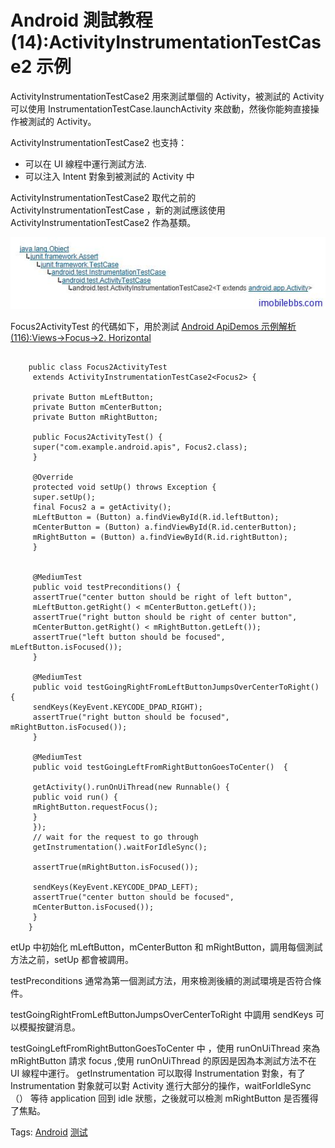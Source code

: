 # Android 測試教程(14):ActivityInstrumentationTestCase2 示例

ActivityInstrumentationTestCase2 用來測試單個的 Activity，被測試的 Activity 可以使用 InstrumentationTestCase.launchActivity 來啟動，然後你能夠直接操作被測試的 Activity。

ActivityInstrumentationTestCase2 也支持：

- 可以在 UI 線程中運行測試方法.
- 可以注入 Intent 對象到被測試的 Activity 中

ActivityInstrumentationTestCase2  取代之前的 ActivityInstrumentationTestCase ，新的測試應該使用 ActivityInstrumentationTestCase2 作為基類。

![picture14.1](images/14.1.jpg)

Focus2ActivityTest 的代碼如下，用於測試 [Android ApiDemos 示例解析(116):Views->Focus->2. Horizontal](http://www.imobilebbs.com/wordpress/?p=1921)

```

    public class Focus2ActivityTest
     extends ActivityInstrumentationTestCase2<Focus2> {
    
     private Button mLeftButton;
     private Button mCenterButton;
     private Button mRightButton;
    
     public Focus2ActivityTest() {
     super("com.example.android.apis", Focus2.class);
     }
    
     @Override
     protected void setUp() throws Exception {
     super.setUp();
     final Focus2 a = getActivity();
     mLeftButton = (Button) a.findViewById(R.id.leftButton);
     mCenterButton = (Button) a.findViewById(R.id.centerButton);
     mRightButton = (Button) a.findViewById(R.id.rightButton);
     }
    
    
     @MediumTest
     public void testPreconditions() {
     assertTrue("center button should be right of left button",
     mLeftButton.getRight() < mCenterButton.getLeft());
     assertTrue("right button should be right of center button",
     mCenterButton.getRight() < mRightButton.getLeft());
     assertTrue("left button should be focused", mLeftButton.isFocused());
     }
    
     @MediumTest
     public void testGoingRightFromLeftButtonJumpsOverCenterToRight() {
     sendKeys(KeyEvent.KEYCODE_DPAD_RIGHT);
     assertTrue("right button should be focused", mRightButton.isFocused());
     }
    
     @MediumTest
     public void testGoingLeftFromRightButtonGoesToCenter()  {
    
     getActivity().runOnUiThread(new Runnable() {
     public void run() {
     mRightButton.requestFocus();
     }
     });
     // wait for the request to go through
     getInstrumentation().waitForIdleSync();
    
     assertTrue(mRightButton.isFocused());
    
     sendKeys(KeyEvent.KEYCODE_DPAD_LEFT);
     assertTrue("center button should be focused",
     mCenterButton.isFocused());
     }
    }

```

etUp 中初始化 mLeftButton，mCenterButton 和 mRightButton，調用每個測試方法之前，setUp 都會被調用。

testPreconditions 通常為第一個測試方法，用來檢測後續的測試環境是否符合條件。

testGoingRightFromLeftButtonJumpsOverCenterToRight 中調用 sendKeys 可以模擬按鍵消息。

testGoingLeftFromRightButtonGoesToCenter 中 ，使用 runOnUiThread 來為mRightButton 請求 focus ,使用 runOnUiThread 的原因是因為本測試方法不在 UI 線程中運行。  getInstrumentation 可以取得 Instrumentation 對象，有了 Instrumentation 對象就可以對 Activity 進行大部分的操作，waitForIdleSync（） 等待 application 回到 idle 狀態，之後就可以檢測 mRightButton 是否獲得了焦點。

Tags: [Android](http://www.imobilebbs.com/wordpress/archives/tag/android) [测试](http://www.imobilebbs.com/wordpress/archives/tag/%e6%b5%8b%e8%af%95)